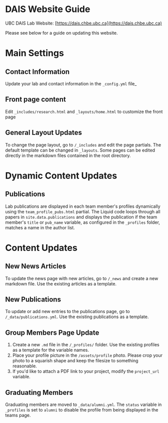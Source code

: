 # DAIS Website Guide
UBC DAIS Lab Website: [https://dais.chbe.ubc.ca](https://dais.chbe.ubc.ca)

Please see below for a guide on updating this website.

# Main Settings

## Contact Information
Update your lab and contact information in the `_config.yml` file_

## Front page content
Edit `_includes/research.html` and `_layouts/home.html` to customize the front page

## General Layout Updates
To change the page layout, go to `/_includes` and edit the page partials. The default template can be changed in `_layouts`. Some pages can be edited directly in the markdown files contained in the root directory.

# Dynamic Content Updates

## Publications
Lab publications are displayed in each team member's profiles dynamically using the `team_profile_pubs.html` partial. The Liquid code loops through all papers in `site.data.publications` and displays the publication if the team member's `title` or `pub_name` variable, as configured in the `_profiles` folder, matches a name in the author list.

# Content Updates

## New News Articles
To update the news page with new articles, go to `/_news` and create a new markdown file. Use the existing articles as a template.

## New Publications
To update or add new entries to the publications page, go to `/_data/publications.yml`. Use the existing publications as a template.

## Group Members Page Update
1. Create a new `.md` file in the `/_profiles/` folder. Use the existing profiles as a template for the variable names.
2. Place your profile picture in the `/assets/profile` photo. Please crop your photo to a squarish shape and keep the filesize to something reasonable.
3. If you'd like to attach a PDF link to your project, modify the `project_url` variable.

## Graduating Members
Graduating members are moved to `_data/alumni.yml`. The `status` variable in `_profiles` is set to `alumni` to disable the profile from being displayed in the teams page.
